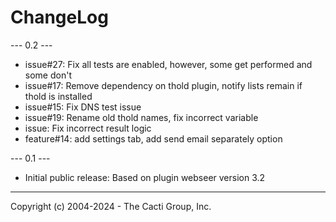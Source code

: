 # ChangeLog

--- 0.2 ---

* issue#27: Fix all tests are enabled, however, some get performed and some don't
* issue#17: Remove dependency on thold plugin, notify lists remain if thold is installed 
* issue#15: Fix DNS test issue
* issue#19: Rename old thold names, fix incorrect variable
* issue: Fix incorrect result logic
* feature#14: add settings tab, add send email separately option

--- 0.1 ---

* Initial public release: Based on plugin webseer version 3.2

-----------------------------------------------
Copyright (c) 2004-2024 - The Cacti Group, Inc.

